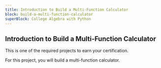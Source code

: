 ```yaml
---
title: Introduction to Build a Multi-Function Calculator
block: build-a-multi-function-calculator
superBlock: College Algebra with Python
---
```


## Introduction to Build a Multi-Function Calculator

This is one of the required projects to earn your certification.

For this project, you will build a multi-function calculator.
